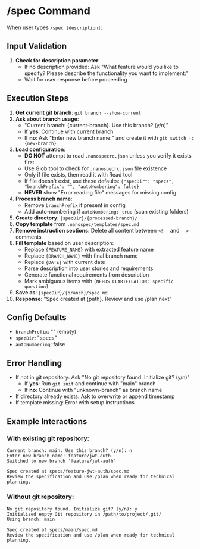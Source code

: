 # /spec Command

When user types `/spec [description]`:

## Input Validation

1. **Check for description parameter**:
   - If no description provided: Ask "What feature would you like to specify? Please describe the functionality you want to implement:"
   - Wait for user response before proceeding

## Execution Steps

1. **Get current git branch**: `git branch --show-current`
2. **Ask about branch usage**:
   - "Current branch: {current-branch}. Use this branch? (y/n)"
   - If **yes**: Continue with current branch
   - If **no**: Ask "Enter new branch name:" and create it with `git switch -c {new-branch}`
3. **Load configuration**:
   - **DO NOT** attempt to read `.nanospecrc.json` unless you verify it exists first
   - Use Glob tool to check for `.nanospecrc.json` file existence
   - Only if file exists, then read it with Read tool
   - If file doesn't exist, use these defaults: `{"specDir": "specs", "branchPrefix": "", "autoNumbering": false}`
   - **NEVER** show "Error reading file" messages for missing config
4. **Process branch name**:
   - Remove `branchPrefix` if present in config
   - Add auto-numbering if `autoNumbering: true` (scan existing folders)
5. **Create directory**: `{specDir}/{processed-branch}/`
6. **Copy template** from `.nanospec/templates/spec.md`
7. **Remove instruction sections**: Delete all content between `<!--` and `-->` comments
8. **Fill template** based on user description:
   - Replace `{FEATURE_NAME}` with extracted feature name
   - Replace `{BRANCH_NAME}` with final branch name
   - Replace `{DATE}` with current date
   - Parse description into user stories and requirements
   - Generate functional requirements from description
   - Mark ambiguous items with `[NEEDS CLARIFICATION: specific question]`
9. **Save as**: `{specDir}/{branch}/spec.md`
10. **Response**: "Spec created at {path}. Review and use /plan next"

## Config Defaults
- `branchPrefix`: "" (empty)
- `specDir`: "specs"
- `autoNumbering`: false

## Error Handling
- If not in git repository: Ask "No git repository found. Initialize git? (y/n)"
  - If **yes**: Run `git init` and continue with "main" branch
  - If **no**: Continue with "unknown-branch" as branch name
- If directory already exists: Ask to overwrite or append timestamp
- If template missing: Error with setup instructions

## Example Interactions

### With existing git repository:
```
Current branch: main. Use this branch? (y/n): n
Enter new branch name: feature/jwt-auth
Switched to new branch 'feature/jwt-auth'

Spec created at specs/feature-jwt-auth/spec.md
Review the specification and use /plan when ready for technical planning.
```

### Without git repository:
```
No git repository found. Initialize git? (y/n): y
Initialized empty Git repository in /path/to/project/.git/
Using branch: main

Spec created at specs/main/spec.md
Review the specification and use /plan when ready for technical planning.
```
